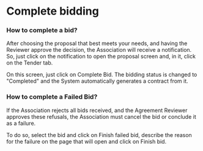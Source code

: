 # Complete bidding

### How to complete a bid?

After choosing the proposal that best meets your needs, and having the Reviewer approve the decision, the Association will receive a notification. So, just click on the notification to open the proposal screen and, in it, click on the Tender tab.

On this screen, just click on Complete Bid. The bidding status is changed to "Completed" and the System automatically generates a contract from it.

### How to complete a Failed Bid?

If the Association rejects all bids received, and the Agreement Reviewer approves these refusals, the Association must cancel the bid or conclude it as a failure.

To do so, select the bid and click on Finish failed bid, describe the reason for the failure on the page that will open and click on Finish bid.
